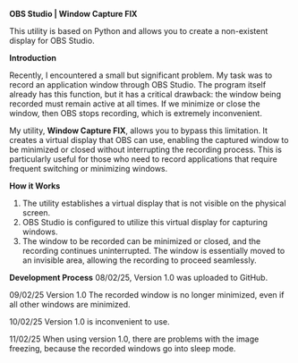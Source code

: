 **OBS Studio | Window Capture FIX**

This utility is based on Python and allows you to create a non-existent display for OBS Studio.

**Introduction**

Recently, I encountered a small but significant problem. My task was to record an application window through OBS Studio. The program itself already has this function, but it has a critical drawback: the window being recorded must remain active at all times. If we minimize or close the window, then OBS stops recording, which is extremely inconvenient.

My utility, **Window Capture FIX**, allows you to bypass this limitation. It creates a virtual display that OBS can use, enabling the captured window to be minimized or closed without interrupting the recording process. This is particularly useful for those who need to record applications that require frequent switching or minimizing windows.

**How it Works**

1. The utility establishes a virtual display that is not visible on the physical screen.
2. OBS Studio is configured to utilize this virtual display for capturing windows.
3. The window to be recorded can be minimized or closed, and the recording continues uninterrupted. The window is essentially moved to an invisible area, allowing the recording to proceed seamlessly.

**Development Process**
08/02/25, Version 1.0 was uploaded to GitHub.

09/02/25 Version 1.0 The recorded window is no longer minimized, even if all other windows are minimized.

10/02/25 Version 1.0 is inconvenient to use.

11/02/25 When using version 1.0, there are problems with the image freezing, because the recorded windows go into sleep mode.

